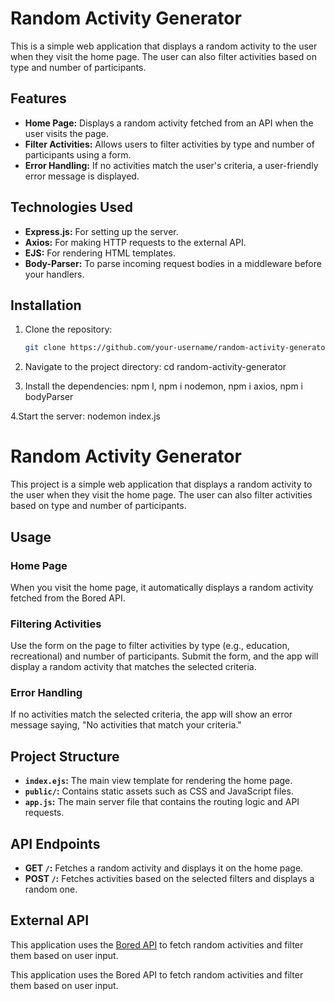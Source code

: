# Random Activity Generator

This is a simple web application that displays a random activity to the user when they visit the home page. The user can also filter activities based on type and number of participants.

## Features

- **Home Page:** Displays a random activity fetched from an API when the user visits the page.
- **Filter Activities:** Allows users to filter activities by type and number of participants using a form.
- **Error Handling:** If no activities match the user's criteria, a user-friendly error message is displayed.

## Technologies Used

- **Express.js:** For setting up the server.
- **Axios:** For making HTTP requests to the external API.
- **EJS:** For rendering HTML templates.
- **Body-Parser:** To parse incoming request bodies in a middleware before your handlers.

## Installation

1. Clone the repository:

   ```bash
   git clone https://github.com/your-username/random-activity-generator.git

2. Navigate to the project directory:  cd random-activity-generator
   
3. Install the dependencies: npm I,
npm i nodemon,
npm i axios,
npm i bodyParser

4.Start the server: nodemon index.js


# Random Activity Generator

This project is a simple web application that displays a random activity to the user when they visit the home page. The user can also filter activities based on type and number of participants.

## Usage

### Home Page
When you visit the home page, it automatically displays a random activity fetched from the Bored API.

### Filtering Activities
Use the form on the page to filter activities by type (e.g., education, recreational) and number of participants. Submit the form, and the app will display a random activity that matches the selected criteria.

### Error Handling
If no activities match the selected criteria, the app will show an error message saying, "No activities that match your criteria."

## Project Structure

- **`index.ejs`:** The main view template for rendering the home page.
- **`public/`:** Contains static assets such as CSS and JavaScript files.
- **`app.js`:** The main server file that contains the routing logic and API requests.

## API Endpoints

- **GET `/`:** Fetches a random activity and displays it on the home page.
- **POST `/`:** Fetches activities based on the selected filters and displays a random one.

## External API

This application uses the [Bored API](https://www.boredapi.com/) to fetch random activities and filter them based on user input.

This application uses the Bored API to fetch random activities and filter them based on user input.


